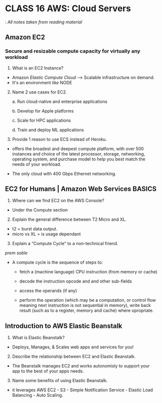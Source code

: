 # CLASS 16 AWS: Cloud Servers
:
*All notes taken from reading material*

## Amazon EC2

### Secure and resizable compute capacity for virtually any workload

1. What is an EC2 Instance?

- Amazon *Elastic Compute Cloud* --> Scalable infrastructure on demand.
- It's an environment *like* NODE

2. Name 2 use cases for EC2.

    a. Run cloud-native and enterprise applications

    b. Develop for Apple platforms

    c. Scale for HPC applications

    d. Train and deploy ML applications

3. Provide 1 reason to use ECS instead of Heroku.

- offers the broadest and deepest compute platform, with over 500 instances and choice of the latest processor, storage, networking, operating system, and purchase model to help you best match the needs of your workload. 

- The only cloud with 400 Gbps Ethernet networking.

## EC2 for Humans | Amazon Web Services BASICS

1. Where can we find EC2 on the AWS Console?

- Under the Compute section

2. Explain the general difference between T2 Micro and XL.

- t2 = burst data output. 
- micro vs XL = is usage dependant 

3. Explain a “Compute Cycle” to a non-technical friend.

*prem soble*

- A compute cycle is the sequence of steps to:

    - fetch a (machine language) CPU instruction (from memory or cache)

    - decode the instruction opcode and and other sub-fields

    - access the operands (if any)

    - perform the operation (which may be a computation, or control flow meaning next instruction is not sequential in memory), write back result (such as to a register, memory and cache) where opropriate.

## Introduction to AWS Elastic Beanstalk

1. What is Elastic Beanstalk?

- Deploys, Manages, & Scales web apps and services for you!

2. Describe the relationship between EC2 and Elastic Beanstalk.

- The Beanstalk manages EC2 and works autonomisly to support your app to the best of your apps needs.

3. Name some benefits of using Elastic Beanstalk.

- it leverages AWS EC2 - S3 - Simple Notification Service - Elastic Load Balancing - Auto Scaling.